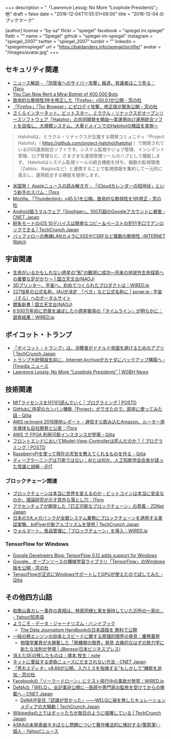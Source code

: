+++
description = "「Lawrence Lessig: No More “Loophole Presidents”」他"
draft = false
date = "2016-12-04T11:55:51+09:00"
title = "2016-12-04 のブックマーク"

[author]
  license = "by-sa"
  flickr = "spiegel"
  facebook = "spiegel.im.spiegel"
  flattr = ""
  name = "Spiegel"
  github = "spiegel-im-spiegel"
  instagram = "spiegel_2007"
  twitter = "spiegel_2007"
  tumblr = ""
  linkedin = "spiegelimspiegel"
  url = "https://baldanders.info/spiegel/profile/"
  avatar = "/images/avatar.jpg"
+++

## セキュリティ関連

- [ニュース解説 - 「防衛省へのサイバー攻撃」報道、有識者はこう見る：ITpro](http://itpro.nikkeibp.co.jp/atcl/column/14/346926/112800718/?rt=nocnt)
- [You Can Now Rent a Mirai Botnet of 400,000 Bots](http://www.bleepingcomputer.com/news/security/you-can-now-rent-a-mirai-botnet-of-400-000-bots/)
- [致命的な脆弱性1件を修正した「Firefox」v50.0.1が公開 - 窓の杜](http://forest.watch.impress.co.jp/docs/news/1032261.html)
- [「Firefox」「Tor Browser」にゼロデイ攻撃、修正版が緊急公開 - 窓の杜](http://forest.watch.impress.co.jp/docs/news/1032738.html)
- [さくらインターネット、ビットスター、ミラクル・リナックスがオープンソースソフトウェア「Hatohol」の共同開発を開始～実運用向け運用統合ソフトを目指し、大規模システム、大量ドメインでのHatoholの検証を実施～](https://www.sakura.ad.jp/press/2016/1129_hatohol/)

> Hatoholは、ミラクル・リナックスが支援する開発コミュニティ「Project Hatohol」（ https://github.com/project-hatohol/hatohol ）で開発されているOSS運用統合ソフトです。システム監視やジョブ管理、インシデント管理、ログ管理など、さまざまな運用管理ツールのハブとして機能します。 Hatoholはシステム監視ツールの統合機能を持ち、複数の監視環境（Zabbix、Nagiosなど）と連携することで監視情報を集約して一元的に表示し、運用統合する機能を提供します。

- [米国発！ Appleニュースの読み解き方 - 「iCloudカレンダーの招待状」という新手のスパム：ITpro](http://itpro.nikkeibp.co.jp/atcl/column/16/082600184/112800022/)
- [Mozilla、「Thunderbird」v45.5.1を公開。致命的な脆弱性を1件修正 - 窓の杜](http://forest.watch.impress.co.jp/docs/news/1032755.html)
- [Android狙うマルウェア「Gooligan」、100万超のGoogleアカウントに被害 - CNET Japan](http://japan.cnet.com/news/service/35093009/)
- [紛失モードのiOS 10デバイスは簡単なコピー＆ペーストの犯行手口でアンロックできる | TechCrunch Japan](http://jp.techcrunch.com/2016/12/03/20161202copy-and-paste-trick-could-unlock-ios-10-devices-in-lost-mode/)
- [バッファローの無線LANカメラにXSSやCSRFなど複数の脆弱性 -INTERNET Watch](http://internet.watch.impress.co.jp/docs/news/1033041.html)

## 宇宙関連

- [生命がいるかもしれない惑星の“影”の観測に成功～将来の地球外生命探索への重要な足がかり～ | 国立天文台(NAOJ)](http://www.nao.ac.jp/news/science/2016/20161128-oao.html)
- [3Dプリンター、宇宙へ。初めてつくられたプロダクトは｜WIRED.jp](http://wired.jp/2014/11/28/3d-printing-in-space/)
- [227恒星の公式名称、IAUが決定　「ベガ」など公式名称に | sorae.jp : 宇宙（そら）へのポータルサイト](http://sorae.jp/030201/2016_11_29_stars.html)
- [暦象新書 | 国立天文台(NAOJ)](http://www.nao.ac.jp/gallery/weekly/2016/20161129-rekisyo.html)
- [6,500万年前に恐竜を滅ぼした小惑星衝突の「タイムライン」が明らかに：調査結果｜WIRED.jp](http://wired.jp/2016/11/29/chicxulub-crater/)

## ボイコット・トランプ

- [「ボイコット・トランプ」は、消費者がドナルド帝国を避けるためのアプリ | TechCrunch Japan](http://jp.techcrunch.com/2016/11/29/20161128boycott-trump-app-enables-consumer-savvy-avoidance-of-the-donalds-empire/)
- [トランプ大統領誕生前に、Internet Archiveがカナダにバックアップ構築へ - ITmedia ニュース](http://www.itmedia.co.jp/news/articles/1611/30/news099.html)
- [Lawrence Lessig: No More “Loophole Presidents” | WGBH News](http://news.wgbh.org/2016/11/30/boston-public-radio-podcast/lawrence-lessig-no-more-loophole-presidents)

## 技術関連

- [MITライセンスを1行1行読んでいく | プログラミング | POSTD](http://postd.cc/mit-license-line-by-line/)
- [GitHubに待望のカンバン機能「Project」ができたので、即座に使ってみた話 - Qiita](http://qiita.com/kashira2339/items/c12ff5294ef5ea290bfd)
- [AWS re:Invent 2016現地レポート - 通信すら飲み込むAmazon、ルーター用半導体も自社開発と公表：ITpro](http://itpro.nikkeibp.co.jp/atcl/column/16/112500274/113000003/?rt=nocnt)
- [AWS で FPGA 利用可能インスタンスが登場 - Qiita](http://qiita.com/shirono_kei/items/4c6cf757e8ad1b85394d)
- [フロントエンドにおいてModel-View-Controllerは死んだのか？ | プログラミング | POSTD](http://postd.cc/is-mvc-dead-for-the-frontend/)
- [RaspberryPiを使って現在の天気を教えてくれるものを作る - Qiita](http://qiita.com/kataware/items/ece2de8bda8c5fe0f57f)
- [ディープラーニングは万能ではない：AIとは何か、人工知能学会会長が語った常識と誤解 - ＠IT](http://www.atmarkit.co.jp/ait/articles/1611/11/news054.html)

### ブロックチェーン関連

- [ブロックチェーンは本当に世界を変えるのか - ビットコインは本当に安全なのか、理論研究が示す意外な落とし穴：ITpro](http://itpro.nikkeibp.co.jp/atcl/column/16/062400138/112400011/?rt=nocnt)
- [アクセンチュアが開発した「訂正可能なブロックチェーン」の意義 - ZDNet Japan](http://japan.zdnet.com/article/35092920/)
- [日本の3大メガバンクが全銀システム業務にブロックチェーンを適用する実証実験、bitFlyerが新アルゴリズムを提供 | TechCrunch Japan](http://jp.techcrunch.com/2016/11/30/three-japanese-banks-try-blockchain/)
- [ウォルマート、食品管理に「ブロックチェーン」を導入｜WIRED.jp](http://wired.jp/2016/11/30/walmart-uses-blockchains/)

### TensorFlow for Windows

- [Google Developers Blog: TensorFlow 0.12 adds support for Windows](https://developers.googleblog.com/2016/11/tensorflow-0-12-adds-support-for-windows.html)
- [Google、オープンソースの機械学習ライブラリ「TensorFlow」のWindows版を公開 - 窓の杜](http://forest.watch.impress.co.jp/docs/news/1032486.html)
- [TensorFlowが正式にWindowsサポートしてGPUが使えたので試してみた - Qiita](http://qiita.com/tilfin/items/24e9491eb8a4ce42eea6)

## その他四方山話

- [和歌山毒カレー事件の真相は、林家同様ヒ素を保持していた近所の一家の... - Yahoo!知恵袋](http://detail.chiebukuro.yahoo.co.jp/qa/question_detail/q10166953385)
- [ようこそ - データ・ジャーナリズム・ハンドブック](http://datajournalismjp.github.io/handbook/)
    - [The Data Journalism Handbookの日本語版を 無料で公開](http://datajournalismjp.github.io/releases/20161118.html)
- [一般の熱エンジンの効率とスピードに関する原理的限界の発見：慶應義塾](https://www.keio.ac.jp/ja/press-releases/2016/10/31/28-18691/)
    - [物理学業界が大興奮した「熱機関の限界」発見 古典的なはずの熱力学に新たな法則が登場 | JBpress(日本ビジネスプレス)](http://jbpress.ismedia.jp/articles/-/48431)
- [消えたSEの残したものは｜塚本 牧生｜note](https://note.mu/tsukamoto/n/n80d136d1fa8d)
- [ネットに蔓延する虚偽ニュースにだまされない方法 - CNET Japan](http://japan.cnet.com/news/commentary/35092751/)
- [「秀丸エディタ」v8.66が公開、入力ミスを指摘する“もしかして”機能を追加 - 窓の杜](http://forest.watch.impress.co.jp/docs/news/1032035.html)
- [Facebookの「ソーラードローン」にテスト飛行中の事故が発覚｜WIRED.jp](http://wired.jp/2016/11/28/facebooks-drone-was/)
- [DeNAの「WELQ」、全記事非公開に--医師や専門家の監修を受けてからの掲載へ - CNET Japan](http://japan.cnet.com/news/service/35092919/)
    - [DeNA守安氏「認識が甘かった」——WELQに端を発したキュレーションメディアの大騒動 | TechCrunch Japan](http://jp.techcrunch.com/2016/12/01/dena-moriyashu/)
- [Wikipediaの上ではボットたちが毎日のように喧嘩している | TechCrunch Japan](http://jp.techcrunch.com/2016/09/22/20160921bots-are-waging-passive-aggressive-war-on-wikipedia/)
- [ASKAの未発表曲ネタばらし問題について著作権法的に検討する(栗原潔) - 個人 - Yahoo!ニュース](http://bylines.news.yahoo.co.jp/kuriharakiyoshi/20161202-00065052/)
